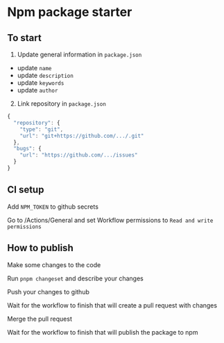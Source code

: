 # Npm package starter

## To start

1. Update general information in `package.json`

- update `name`
- update `description`
- update `keywords`
- update `author`

2. Link repository in `package.json`

```javascript
{
  "repository": {
    "type": "git",
    "url": "git+https://github.com/.../.git"
  },
  "bugs": {
    "url": "https://github.com/.../issues"
  }
}
```

## CI setup

Add `NPM_TOKEN` to github secrets

Go to /Actions/General and set Workflow permissions to `Read and write permissions`

## How to publish

Make some changes to the code

Run `pnpm changeset` and describe your changes

Push your changes to github

Wait for the workflow to finish that will create a pull request with changes

Merge the pull request

Wait for the workflow to finish that will publish the package to npm

